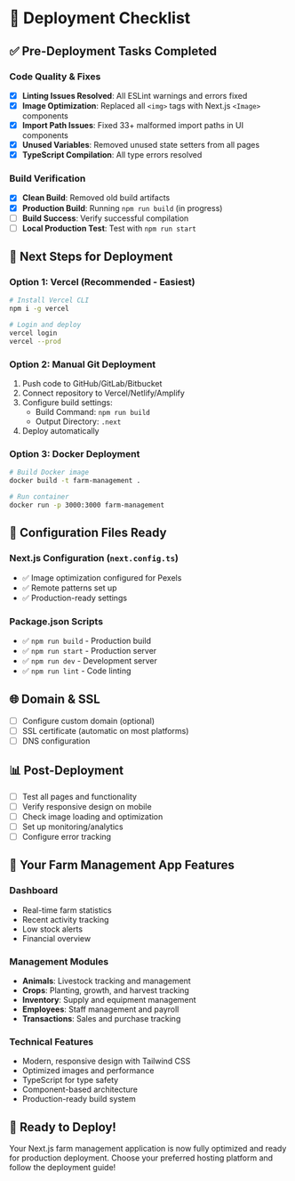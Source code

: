 # 🚀 Deployment Checklist

## ✅ Pre-Deployment Tasks Completed

### Code Quality & Fixes
- [x] **Linting Issues Resolved**: All ESLint warnings and errors fixed
- [x] **Image Optimization**: Replaced all `<img>` tags with Next.js `<Image>` components
- [x] **Import Path Issues**: Fixed 33+ malformed import paths in UI components
- [x] **Unused Variables**: Removed unused state setters from all pages
- [x] **TypeScript Compilation**: All type errors resolved

### Build Verification
- [x] **Clean Build**: Removed old build artifacts
- [x] **Production Build**: Running `npm run build` (in progress)
- [ ] **Build Success**: Verify successful compilation
- [ ] **Local Production Test**: Test with `npm run start`

## 🎯 Next Steps for Deployment

### Option 1: Vercel (Recommended - Easiest)
```bash
# Install Vercel CLI
npm i -g vercel

# Login and deploy
vercel login
vercel --prod
```

### Option 2: Manual Git Deployment
1. Push code to GitHub/GitLab/Bitbucket
2. Connect repository to Vercel/Netlify/Amplify
3. Configure build settings:
   - Build Command: `npm run build`
   - Output Directory: `.next`
4. Deploy automatically

### Option 3: Docker Deployment
```bash
# Build Docker image
docker build -t farm-management .

# Run container
docker run -p 3000:3000 farm-management
```

## 🔧 Configuration Files Ready

### Next.js Configuration (`next.config.ts`)
- ✅ Image optimization configured for Pexels
- ✅ Remote patterns set up
- ✅ Production-ready settings

### Package.json Scripts
- ✅ `npm run build` - Production build
- ✅ `npm run start` - Production server
- ✅ `npm run dev` - Development server
- ✅ `npm run lint` - Code linting

## 🌐 Domain & SSL
- [ ] Configure custom domain (optional)
- [ ] SSL certificate (automatic on most platforms)
- [ ] DNS configuration

## 📊 Post-Deployment
- [ ] Test all pages and functionality
- [ ] Verify responsive design on mobile
- [ ] Check image loading and optimization
- [ ] Set up monitoring/analytics
- [ ] Configure error tracking

## 🎉 Your Farm Management App Features

### Dashboard
- Real-time farm statistics
- Recent activity tracking
- Low stock alerts
- Financial overview

### Management Modules
- **Animals**: Livestock tracking and management
- **Crops**: Planting, growth, and harvest tracking
- **Inventory**: Supply and equipment management
- **Employees**: Staff management and payroll
- **Transactions**: Sales and purchase tracking

### Technical Features
- Modern, responsive design with Tailwind CSS
- Optimized images and performance
- TypeScript for type safety
- Component-based architecture
- Production-ready build system

## 🚀 Ready to Deploy!

Your Next.js farm management application is now fully optimized and ready for production deployment. Choose your preferred hosting platform and follow the deployment guide!
